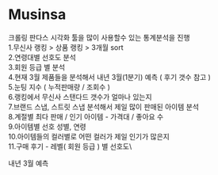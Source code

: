 # Musinsa

크롤링 판다스 시각화 툴을 많이 사용할수 있는 통계분석을 진행\
1.무신사 랭킹 > 상품 랭킹 > 3개월 sort\
2.연령대별 선호도 분석\
3.회원 등급 별 분석\
4.현재 3월 제품들을 분석해서 내년 3월(1분기) 예측 ( 후기 갯수 참고 )\
5.눈팅 지수 ( 누적판매량 / 조회수 )\
6.랭킹에서 무신사 스탠다드 갯수가 얼마나 있는지\
7.브랜드 스냅, 스트릿 스냅 분석해서 제일 많이 판매된 아이템 분석\
8.계절별 최다 판매 / 인기 아이템 - 가격대 / 좋아요 수\
9.아이템별 선호 성별, 연령\
10.아이템들의 컬러별로 어떤 컬러가 제일 인기가 많은지\
11.구매 후기 - 레벨( 회원 등급 ) 별 선호도\

내년 3월 예측
